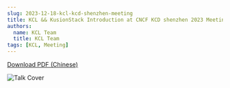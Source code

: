 ```yaml
---
slug: 2023-12-18-kcl-kcd-shenzhen-meeting
title: KCL && KusionStack Introduction at CNCF KCD shenzhen 2023 Meeting
authors:
  name: KCL Team
  title: KCL Team
tags: [KCL, Meeting]
---
```


[Download PDF (Chinese)](https://kcl-lang.io/talks/kcl-cncf-kcd-shenzhen2023.pdf)

![Talk Cover](/img/blog/2023-12-18-kcl-kcd-shenzhen-meeting/talk-cover.png)
